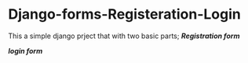 # Django-forms-Registeration-Login
This a simple django prject that with two basic parts;
***Registration form***  

***login form***
